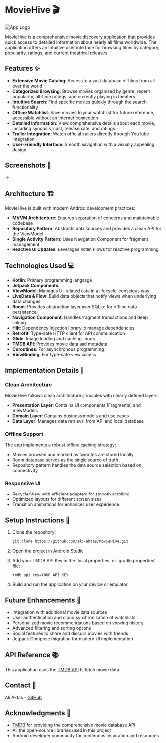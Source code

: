 # MovieHive 🎬

![App Logo](https://via.placeholder.com/150) <!-- You can replace this with your app logo -->

MovieHive is a comprehensive movie discovery application that provides quick access to detailed information about nearly all films worldwide. The application offers an intuitive user interface for browsing films by category, popularity, ratings, and current theatrical releases.

## Features ✨

- **Extensive Movie Catalog**: Access to a vast database of films from all over the world
- **Categorized Browsing**: Browse movies organized by genre, recent popularity, all-time ratings, and currently playing in theaters
- **Intuitive Search**: Find specific movies quickly through the search functionality
- **Offline Watchlist**: Save movies to your watchlist for future reference, accessible without an internet connection
- **Detailed Information**: View comprehensive details about each movie, including synopsis, cast, release date, and ratings
- **Trailer Integration**: Watch official trailers directly through YouTube integration
- **User-Friendly Interface**: Smooth navigation with a visually appealing design

## Screenshots 📱

->

## Architecture 🏗️

MovieHive is built with modern Android development practices:

- **MVVM Architecture**: Ensures separation of concerns and maintainable codebase
- **Repository Pattern**: Abstracts data sources and provides a clean API for the ViewModel
- **Single Activity Pattern**: Uses Navigation Component for fragment management
- **Reactive UI Updates**: Leverages Kotlin Flows for reactive programming

## Technologies Used 💻

- **Kotlin**: Primary programming language
- **Jetpack Components**:
- **ViewModel**: Manages UI-related data in a lifecycle-conscious way
- **LiveData & Flow**: Build data objects that notify views when underlying data changes
- **Room**: Provides abstraction layer over SQLite for offline data persistence
- **Navigation Component**: Handles fragment transactions and deep linking
- **Hilt**: Dependency injection library to manage dependencies
- **Retrofit**: Type-safe HTTP client for API communication
- **Glide**: Image loading and caching library
- **TMDB API**: Provides movie data and metadata
- **Coroutines**: For asynchronous programming
- **ViewBinding**: For type-safe view access

## Implementation Details 🔧

### Clean Architecture

MovieHive follows clean architecture principles with clearly defined layers:

- **Presentation Layer**: Contains UI components (Fragments) and ViewModels
- **Domain Layer**: Contains business models and use cases
- **Data Layer**: Manages data retrieval from API and local database

### Offline Support

The app implements a robust offline caching strategy:
- Movies browsed and marked as favorites are stored locally
- Room database serves as the single source of truth
- Repository pattern handles the data source selection based on connectivity

### Responsive UI

- RecyclerView with efficient adapters for smooth scrolling
- Optimized layouts for different screen sizes
- Transition animations for enhanced user experience


## Setup Instructions 🚀

1. Clone the repository:
   ```bash
   git clone https://github.com/ali-aktas/MovieHive.git
   ```

2. Open the project in Android Studio

3. Add your TMDB API Key in the 'local.properties' or 'gradle.properties' file:
   ```
   tmdb_api_key=YOUR_API_KEY
   ```

4. Build and run the application on your device or emulator


## Future Enhancements 🔮
- Integration with additional movie data sources
- User authentication and cloud synchronization of watchlists
- Personalized movie recommendations based on viewing history
- Advanced filtering and sorting options
- Social features to share and discuss movies with friends
- Jetpack Compose migration for modern UI implementation

## API Reference 📚
This application uses the [TMDB API](https://www.themoviedb.org/documentation/api) to fetch movie data.

## Contact 📧
Ali Aktas - [GitHub](https://github.com/ali-aktas)

## Acknowledgments 🙏
- [TMDB](https://www.themoviedb.org/) for providing the comprehensive movie database API
- All the open-source libraries used in this project
- Android developer community for continuous inspiration and resources